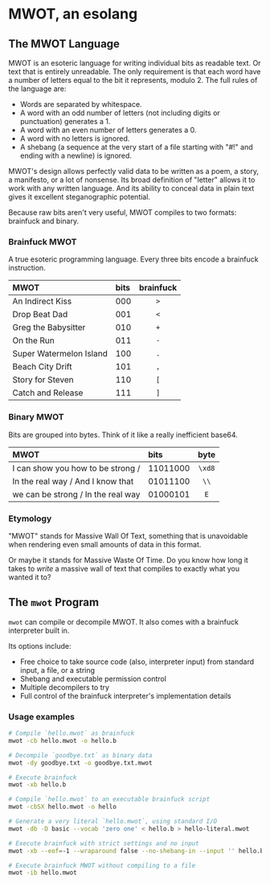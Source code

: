 # MWOT, an esolang


## The MWOT Language

MWOT is an esoteric language for writing individual bits as readable
text.
Or text that is entirely unreadable.
The only requirement is that each word have a number of letters equal to
the bit it represents, modulo 2.
The full rules of the language are:

- Words are separated by whitespace.
- A word with an odd number of letters (not including digits or
  punctuation) generates a 1.
- A word with an even number of letters generates a 0.
- A word with no letters is ignored.
- A shebang (a sequence at the very start of a file starting with "#!"
  and ending with a newline) is ignored.

MWOT's design allows perfectly valid data to be written as a poem, a
story, a manifesto, or a lot of nonsense.
Its broad definition of "letter" allows it to work with any written
language.
And its ability to conceal data in plain text gives it excellent
steganographic potential.

Because raw bits aren't very useful, MWOT compiles to two formats:
brainfuck and binary.

### Brainfuck MWOT

A true esoteric programming language.
Every three bits encode a brainfuck instruction.

| MWOT                    | bits | brainfuck |
| :---------------------- | :--- | :-------: |
| An Indirect Kiss        | 000  |    `>`    |
| Drop Beat Dad           | 001  |    `<`    |
| Greg the Babysitter     | 010  |    `+`    |
| On the Run              | 011  |    `-`    |
| Super Watermelon Island | 100  |    `.`    |
| Beach City Drift        | 101  |    `,`    |
| Story for Steven        | 110  |    `[`    |
| Catch and Release       | 111  |    `]`    |

### Binary MWOT

Bits are grouped into bytes.
Think of it like a really inefficient base64.

| MWOT                               | bits     | byte   |
| :--------------------------------- | :------- | :----: |
| I can show you how to be strong /  | 11011000 | `\xd8` |
| In the real way / And I know that  | 01011100 |  `\\`  |
| we can be strong / In the real way | 01000101 |  `E`   |

### Etymology

"MWOT" stands for Massive Wall Of Text, something that is unavoidable
when rendering even small amounts of data in this format.

Or maybe it stands for Massive Waste Of Time.
Do you know how long it takes to *write* a massive wall of text that
compiles to exactly what you wanted it to?


## The `mwot` Program

`mwot` can compile or decompile MWOT.
It also comes with a brainfuck interpreter built in.

Its options include:

- Free choice to take source code (also, interpreter input) from
  standard input, a file, or a string
- Shebang and executable permission control
- Multiple decompilers to try
- Full control of the brainfuck interpreter's implementation details

### Usage examples

```sh
# Compile `hello.mwot` as brainfuck
mwot -cb hello.mwot -o hello.b

# Decompile `goodbye.txt` as binary data
mwot -dy goodbye.txt -o goodbye.txt.mwot

# Execute brainfuck
mwot -xb hello.b

# Compile `hello.mwot` to an executable brainfuck script
mwot -cbSX hello.mwot -o hello

# Generate a very literal `hello.mwot`, using standard I/O
mwot -db -D basic --vocab 'zero one' < hello.b > hello-literal.mwot

# Execute brainfuck with strict settings and no input
mwot -xb --eof=-1 --wraparound false --no-shebang-in --input '' hello.b

# Execute brainfuck MWOT without compiling to a file
mwot -ib hello.mwot
```

